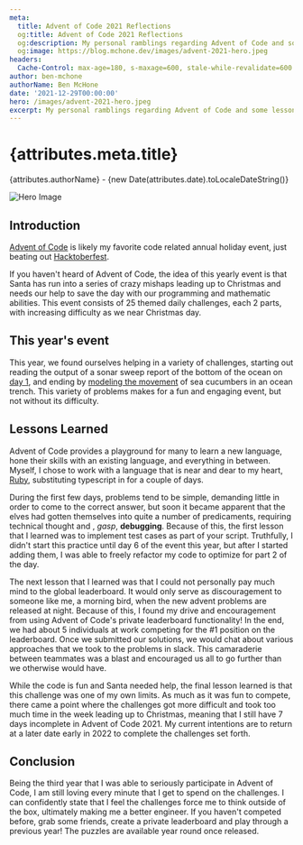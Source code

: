 ```yaml
---
meta:
  title: Advent of Code 2021 Reflections
  og:title: Advent of Code 2021 Reflections
  og:description: My personal ramblings regarding Advent of Code and some lessons learned along the way.
  og:image: https://blog.mchone.dev/images/advent-2021-hero.jpeg
headers:
  Cache-Control: max-age=180, s-maxage=600, stale-while-revalidate=600
author: ben-mchone
authorName: Ben McHone
date: '2021-12-29T00:00:00'
hero: /images/advent-2021-hero.jpeg
excerpt: My personal ramblings regarding Advent of Code and some lessons learned along the way.
---
```


# {attributes.meta.title}
{attributes.authorName} - {new Date(attributes.date).toLocaleDateString()}

<img alt="Hero Image" src={attributes.hero} />

## Introduction

[Advent of Code](https://adventofcode.com/2021) is likely my favorite code related annual holiday event, just beating out [Hacktoberfest](https://hacktoberfest.digitalocean.com/). 

If you haven't heard of Advent of Code, the idea of this yearly event is that Santa has run into a series of crazy mishaps leading up to Christmas and needs our help to save the day with our programming and mathematic abilities. This event consists of 25 themed daily challenges, each 2 parts, with increasing difficulty as we near Christmas day.

## This year's event

This year, we found ourselves helping in a variety of challenges, starting out reading the output of a sonar sweep report of the bottom of the ocean on [day 1](https://adventofcode.com/2021/day/1), and ending by [modeling the movement](https://adventofcode.com/2021/day/25) of sea cucumbers in an ocean trench. This variety of problems makes for a fun and engaging event, but not without its difficulty. 

## Lessons Learned

Advent of Code provides a playground for many to learn a new language, hone their skills with an existing language, and everything in between. Myself, I chose to work with a language that is near and dear to my heart, [Ruby](https://www.ruby-lang.org), substituting typescript in for a couple of days. 

During the first few days, problems tend to be simple, demanding little in order to come to the correct answer, but soon it became apparent that the elves had gotten themselves into quite a number of predicaments, requiring technical thought and , _gasp_, **debugging**. Because of this, the first lesson that I learned was to implement test cases as part of your script. Truthfully, I didn't start this practice until day 6 of the event this year, but after I started adding them, I was able to freely refactor my code to optimize for part 2 of the day.

The next lesson that I learned was that I could not personally pay much mind to the global leaderboard. It would only serve as discouragement to someone like me, a morning bird, when the new advent problems are released at night. Because of this, I found my drive and encouragement from using Advent of Code's private leaderboard functionality! In the end, we had about 5 individuals at work competing for the #1 position on the leaderboard. Once we submitted our solutions, we would chat about various approaches that we took to the problems in slack. This camaraderie between teammates was a blast and encouraged us all to go further than we otherwise would have.

While the code is fun and Santa needed help, the final lesson learned is that this challenge was one of my own limits. As much as it was fun to compete, there came a point where the challenges got more difficult and took too much time in the week leading up to Christmas, meaning that I still have 7 days incomplete in Advent of Code 2021. My current intentions are to return at a later date early in 2022 to complete the challenges set forth. 

## Conclusion

Being the third year that I was able to seriously participate in Advent of Code, I am still loving every minute that I get to spend on the challenges. I can confidently state that I feel the challenges force me to think outside of the box, ultimately making me a better engineer. If you haven't competed before, grab some friends, create a private leaderboard and play through a previous year! The puzzles are available year round once released. 

